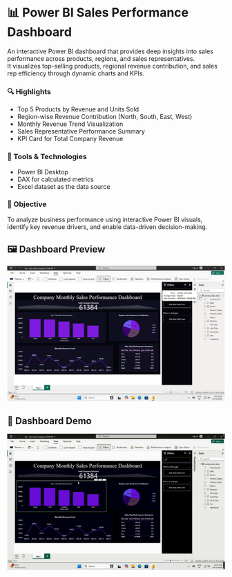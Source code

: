 # 📊 Power BI Sales Performance Dashboard

An interactive Power BI dashboard that provides deep insights into sales performance across products, regions, and sales representatives.  
It visualizes top-selling products, regional revenue contribution, and sales rep efficiency through dynamic charts and KPIs.

### 🔍 Highlights
- Top 5 Products by Revenue and Units Sold  
- Region-wise Revenue Contribution (North, South, East, West)  
- Monthly Revenue Trend Visualization  
- Sales Representative Performance Summary  
- KPI Card for Total Company Revenue  

### 🧠 Tools & Technologies
- Power BI Desktop  
- DAX for calculated metrics  
- Excel dataset as the data source  

### 🎯 Objective
To analyze business performance using interactive Power BI visuals, identify key revenue drivers, and enable data-driven decision-making.

## 🖼️ Dashboard Preview
![Power BI Sales Dashboard](Photo.png)


## 🎥 Dashboard Demo
![Dashboard Demo](task.gif)
